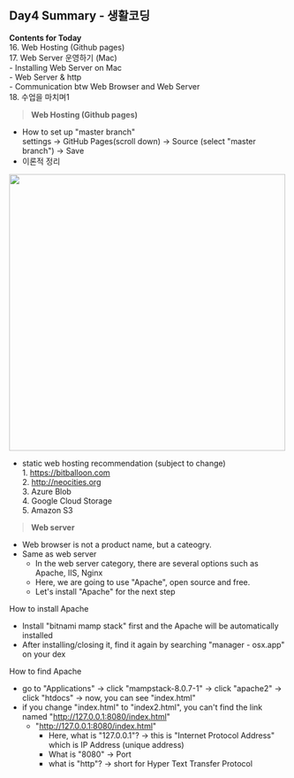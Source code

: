 ## Day4 Summary - 생활코딩

**Contents for Today**
<br> 16. Web Hosting (Github pages)
<br> 17. Web Server 운영하기 (Mac)
<br> - Installing Web Server on Mac
<br> - Web Server & http
<br> - Communication btw Web Browser and Web Server
<br> 18. 수업을 마치며1
<br>
>**Web Hosting (Github pages)**

- How to set up "master branch"
<br>settings -> GitHub Pages(scroll down) -> Source (select "master branch") -> Save
- 이론적 정리<br>
<img src="https://s3-ap-northeast-2.amazonaws.com/opentutorials-user-file/module/3135/7778.jpeg" width="500">

- static web hosting recommendation (subject to change)
<br>1. https://bitballoon.com
<br>2. http://neocities.org
<br>3. Azure Blob
<br>4. Google Cloud Storage
<br>5. Amazon S3


>**Web server**

- Web browser is not a product name, but a cateogry.
- Same as web server
  - In the web server category, there are several options such as Apache, IIS, Nginx
  - Here, we are going to use "Apache", open source and free.
  - Let's install "Apache" for the next step 

How to install Apache
- Install "bitnami mamp stack" first and the Apache will be automatically installed
- After installing/closing it, find it again by searching "manager - osx.app" on your dex

How to find Apache
- go to "Applications" -> click "mampstack-8.0.7-1" -> click "apache2" -> click "htdocs" -> now, you can see "index.html"
- if you change "index.html" to "index2.html", you can't find the link named "http://127.0.0.1:8080/index.html" 
  - "http://127.0.0.1:8080/index.html"
    - Here, what is "127.0.0.1"? -> this is "Internet Protocol Address" which is IP Address (unique address)
    - What is "8080" -> Port 
    - what is "http"? -> short for Hyper Text Transfer Protocol

